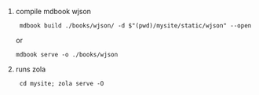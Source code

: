 
1. compile mdbook wjson
   ```shell
    mdbook build ./books/wjson/ -d $"(pwd)/mysite/static/wjson" --open
   ```
   or 
   ```shell
   mdbook serve -o ./books/wjson
   ```
   
2. runs zola
   ```shell
    cd mysite; zola serve -O
   ```